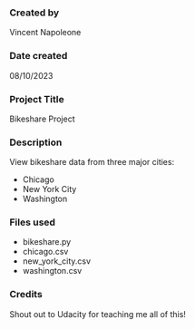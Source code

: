 ### Created by
Vincent Napoleone

### Date created
08/10/2023

### Project Title
Bikeshare Project

### Description
View bikeshare data from three major cities:
* Chicago
* New York City
* Washington

### Files used
* bikeshare.py
* chicago.csv
* new_york_city.csv
* washington.csv

### Credits
Shout out to Udacity for teaching me all of this!
